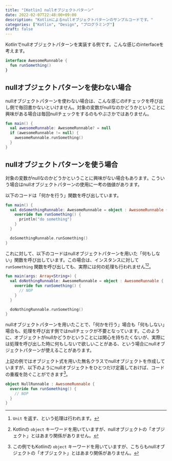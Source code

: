 ```yaml
---
title: "[Kotlin] nullオブジェクトパターン"
date: 2022-02-07T22:48:00+09:00
description: "Kotlinによるnullオブジェクトパターンのサンプルコードです。"
categories: ["Kotlin", "Design", "プログラミング"]
draft: false
---
```


Kotlinでnullオブジェクトパターンを実装する例です。こんな感じのinterfaceを考えます。

```kotlin
interface AwesomeRunnable {
  fun runSomething()
}
```

## nullオブジェクトパターンを使わない場合

nullオブジェクトパターンを使わない場合は、こんな感じのifチェックを呼び出し側で毎回書かないといけません。対象の変数がnullなのかどうかということに興味がある場合は毎回nullチェックをするのもやぶさかではありません。

```kotlin
fun main() {
  val awesomeRunnable: AwesomeRunnable? = null
  if (awesomeRunnable != null) {
    awesomeRunnable.runSomething()
  }
}
```

## nullオブジェクトパターンを使う場合

対象の変数がnullなのかどうかということに興味がない場合もあります。こういう場合はnullオブジェクトパターンの使用に一考の価値があります。

以下のコードは「何かを行う」関数を呼び出しています。

```kotlin
fun main() {
  val doSomethingRunnable: AwesomeRunnable = object : AwesomeRunnable {
    override fun runSomething() {
      println("do something")
    }
  }

  doSomethingRunnable.runSomething()
}
```

これに対して、以下のコードはnullオブジェクトパターンを用いた「何もしない」関数を呼び出しています。この場合は、インスタンスに対して `runSomething` 関数を呼び出しても、実際には何の処理も行われません[^1][^2]。

```kotlin
fun main(args: Array<String>) {
  val doNothingRunnable: AwesomeRunnable = object : AwesomeRunnable {
    override fun runSomething() {
      // NOP
    }
  }

  doNothingRunnable.runSomething()
}
```

nullオブジェクトパターンを用いたことで、「何かを行う」場合も「何もしない」場合も、処理を呼び出す側ではnullチェックが不要となっています。このように、オブジェクトがnullかどうかということには関心を持ちたくないが、実際には処理を呼び出した時に何もしないで欲しいことがある、という場合にnullオブジェクトパターンが使えることがあります。

上記の例ではオブジェクト式を用いた無名クラスでnullオブジェクトを作成していますが、以下のようにnullオブジェクトをひとつだけ定義しておけば、コードの重複を防ぐことができます[^3]。

```kotlin
object NullRunnable : AwesomeRunnable {
  override fun runSomething() {
    // NOP
  }
}
```

[^1]: `Unit` を返す、という処理は行われます。
[^2]: Kotlinの `object` キーワードを用いていますが、nullオブジェクトの「オブジェクト」とはあまり関係がありません。
[^3]: この例でもKotlinの `object` キーワードを用いていますが、こちらもnullオブジェクトの「オブジェクト」とはあまり関係がありません。
